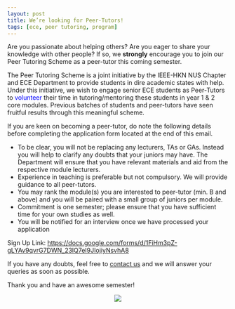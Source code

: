 ```yaml
---
layout: post
title: We’re looking for Peer-Tutors!
tags: [ece, peer tutoring, program]
---
```

Are you passionate about helping others? Are you eager to share your knowledge with other people? If so, we **strongly**
encourage you to join our Peer Tutoring Scheme as a peer-tutor this coming semester.
 
The Peer Tutoring Scheme is a joint initiative by the IEEE-HKN NUS Chapter and ECE Department to provide students in
dire academic states with help. Under this initiative, we wish to engage senior ECE students as Peer-Tutors to
<span style="color:blue">volunteer</span> their time in tutoring/mentoring these students in year 1 & 2 core modules.
Previous batches of students and peer-tutors have seen fruitful results through this meaningful scheme.
 
If you are keen on becoming a peer-tutor, do note the following details before completing the application form located
at the end of this email.

* To be clear, you will not be replacing any lecturers, TAs or GAs. Instead you will help to clarify any doubts that
  your juniors may have. The Department will ensure that you have relevant materials and aid from the respective module
  lecturers.
* Experience in teaching is preferable but not compulsory. We will provide guidance to all peer-tutors.
* You may rank the module(s) you are interested to peer-tutor (min. B and above) and you will be paired with a small
  group of juniors per module.
* Commitment is one semester; please ensure that you have sufficient time for your own studies as well.
* You will be notified for an interview once we have processed your application

Sign Up Link:
https://docs.google.com/forms/d/1FiHm3pZ-gLYAv9qvrG7DWN_23lQ7eI9JIojiyNsvhA8 
 
If you have any doubts, feel free to [contact us](https://nus-ieee-hkn.github.io/contactus.html) and we will answer your queries as soon as possible.
 
Thank you and have an awesome semester!

<div style="text-align:center; font-size: 12px">
    <img src ="/news/img/2018/pts-promotion-poster.png"/>
</div>
